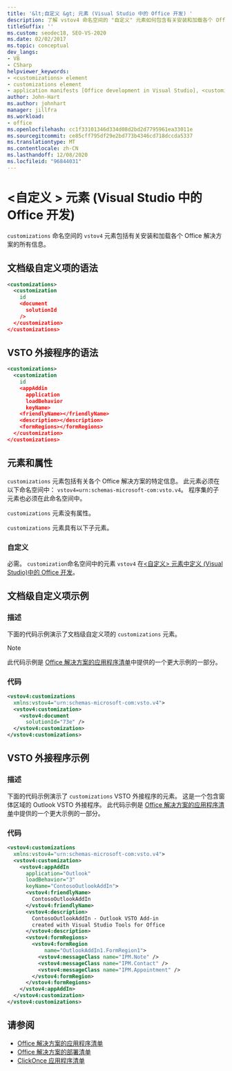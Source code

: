 ```yaml
---
title: '&lt;自定义 &gt; 元素 (Visual Studio 中的 Office 开发) '
description: 了解 vstov4 命名空间的 "自定义" 元素如何包含有关安装和加载各个 Office 解决方案的所有信息。
titleSuffix: ''
ms.custom: seodec18, SEO-VS-2020
ms.date: 02/02/2017
ms.topic: conceptual
dev_langs:
- VB
- CSharp
helpviewer_keywords:
- <customizations> element
- customizations element
- application manifests [Office development in Visual Studio], <customizations> element
author: John-Hart
ms.author: johnhart
manager: jillfra
ms.workload:
- office
ms.openlocfilehash: cc1f33101346d334d08d2bd2d7795961ea33011e
ms.sourcegitcommit: ce85cff795df29e2bd773b4346cd718dccda5337
ms.translationtype: MT
ms.contentlocale: zh-CN
ms.lasthandoff: 12/08/2020
ms.locfileid: "96844031"
---
```

# <a name="ltcustomizationsgt-element-office-development-in-visual-studio"></a>&lt;自定义 &gt; 元素 (Visual Studio 中的 Office 开发) 
  `customizations` 命名空间的 `vstov4` 元素包括有关安装和加载各个 Office 解决方案的所有信息。

## <a name="syntax-for-document-level-customizations"></a>文档级自定义项的语法

```xml
<customizations>
  <customization
    id
    <document
      solutionId
    />
  </customization>
</customizations>
```

## <a name="syntax-for-vsto-add-ins"></a>VSTO 外接程序的语法

```xml
<customizations>
  <customization
    id
    <appAddin
      application
      loadBehavior
      keyName>
    <friendlyName></friendlyName>
    <description></description>
    <formRegions></formRegions>
  </customization>
</customizations>
```

## <a name="elements-and-attributes"></a>元素和属性
 `customizations` 元素包括有关各个 Office 解决方案的特定信息。 此元素必须在以下命名空间中： `vstov4=urn:schemas-microsoft-com:vsto.v4`。 程序集的子元素也必须在此命名空间中。

 `customizations` 元素没有属性。

 `customizations` 元素具有以下子元素。

### <a name="customization"></a>自定义
 必需。 `customization`命名空间中的元素 `vstov4` 在[&#60;自定义&#62; 元素中定义 &#40;Visual Studio&#41;中的 Office 开发](../vsto/customization-element-office-development-in-visual-studio.md)。

## <a name="example-of-a-document-level-customization"></a>文档级自定义项示例

### <a name="description"></a>描述
 下面的代码示例演示了文档级自定义项的 `customizations` 元素。

> [!NOTE]
> 此代码示例是 [Office 解决方案的应用程序清单](../vsto/application-manifests-for-office-solutions.md)中提供的一个更大示例的一部分。

### <a name="code"></a>代码

```xml
<vstov4:customizations
  xmlns:vstov4="urn:schemas-microsoft-com:vsto.v4">
  <vstov4:customization>
    <vstov4:document
      solutionId="73e" />
  </vstov4:customization>
</vstov4:customizations>
```

## <a name="example-of-a-vsto-add-in"></a>VSTO 外接程序示例

### <a name="description"></a>描述
 下面的代码示例演示了 `customizations` VSTO 外接程序的元素。 这是一个包含窗体区域的 Outlook VSTO 外接程序。 此代码示例是 [Office 解决方案的应用程序清单](../vsto/application-manifests-for-office-solutions.md)中提供的一个更大示例的一部分。

### <a name="code"></a>代码

```xml
<vstov4:customizations
  xmlns:vstov4="urn:schemas-microsoft-com:vsto.v4">
  <vstov4:customization>
    <vstov4:appAddIn
      application="Outlook"
      loadBehavior="3"
      keyName="ContosoOutlookAddIn">
      <vstov4:friendlyName>
        ContosoOutlookAddIn
      </vstov4:friendlyName>
      <vstov4:description>
        ContosoOutlookAddIn - Outlook VSTO Add-in
        created with Visual Studio Tools for Office
      </vstov4:description>
      <vstov4:formRegions>
        <vstov4:formRegion
            name="OutlookAddIn1.FormRegion1">
          <vstov4:messageClass name="IPM.Note" />
          <vstov4:messageClass name="IPM.Contact" />
          <vstov4:messageClass name="IPM.Appointment" />
        </vstov4:formRegion>
      </vstov4:formRegions>
    </vstov4:appAddIn>
  </vstov4:customization>
</vstov4:customizations>
```

## <a name="see-also"></a>请参阅

- [Office 解决方案的应用程序清单](../vsto/application-manifests-for-office-solutions.md)
- [Office 解决方案的部署清单](../vsto/deployment-manifests-for-office-solutions.md)
- [ClickOnce 应用程序清单](../deployment/clickonce-application-manifest.md)